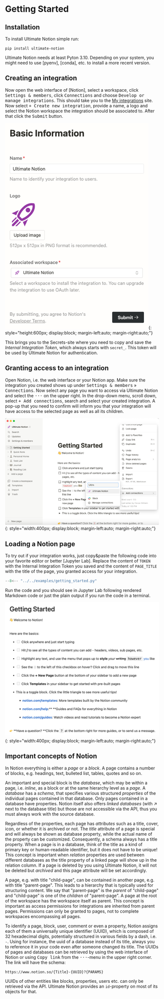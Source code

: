 # Getting Started

## Installation

To install Ultimate Notion simple run:

```console
pip install ultimate-notion
```

Ultimate Notion needs at least Pyton 3.10. Depending on your system, you might need to use [pyenv], [conda], etc. to
install a more recent version.

## Creating an integration

Now open the web interface of [Notion], select a workspace, click <kbd>Settings & members</kbd>, click <kbd>Connections</kbd>
and choose <kbd>Develop or manage integrations</kbd>. This should take you to the [My integrations] site. Now select
<kbd>+ Create new integration</kbd>, provide a name, a logo and select the Notion workspace the integration should be
associated to. After that click the <kbd>Submit</kbd> button.

![Notion integration](assets/images/notion-integration-create.png){: style="height:600px; display:block; margin-left:auto; margin-right:auto;"}

This brings you to the Secrets-site where you need to copy and save the *Internal Integration Token*, which always starts
with `secret_`. This token will be used by Ultimate Notion for authentication.


## Granting access to an integration

Open Notion, i.e. the web interface or your Notion app. Make sure the integration you created shows up under
<kbd>Settings & members</kbd> » <kbd>Connections</kbd>. Now select any page you want to access via Ultimate Notion and
select the <kbd>···</kbd> on the upper right. In the drop-down menu, scroll down, select <kbd>+ Add connections</kbd>,
search and select your created integration. A pop-up that you need to confirm will inform you that your integration
will have access to the selected page as well as all its children.

![Notion integration](assets/images/notion-integration-add.png){: style="width:400px; display:block; margin-left:auto; margin-right:auto;"}


## Loading a Notion page

To try out if your integration works, just copy&paste the following code into your favorite editor or better [Jupyter Lab]. Replace the content
of `TOKEN` with the Internal Integration Token you saved and the content of `PAGE_TITLE` with the title of the page, you granted
access for your integration.

``` py
--8<-- "../../examples/getting_started.py"
```

Run the code and you should see in Jupyter Lab following rendered Markdown code or just the plain output if you run the
code in a terminal.

![Notion integration](assets/images/notion-getting-started-page.png){: style="width:400px; display:block; margin-left:auto; margin-right:auto;"}

## Important concepts of Notion

In Notion everything is either a *page* or a *block*. A page contains a number of blocks, e.g. headings, text,
bulleted list, tables, quotes and so on.

An important and special block is the *database*, which may be within a page, i.e. *inline*, as a block
or at the same hierarchy level as a *page*. A *database* has a *schema*, that specifies various structured *properties*
of the individual pages contained in that database. Only pages contained in a database have properties. Notion itself
also offers *linked databases* (with ↗ next to the database title) but those are not accessible via the API, thus you must
always work with the source database.

Regardless of the properties, each page has *attributes* such as a title, cover, icon, or whether it is archived or not. The *title*
attribute of a page is special and will always be shown as database property, while the actual name of the property
can be customized. Consequently, a schema always has a title property. When a page is in a database, think of the title
as a kind of primary key or human-readable identifier, but it does not have to be unique! This concept is important
when *relation* properties are used between different databases as the title property of a linked page will show up in the relation
column.
If a page is deleted by you using Ultimate Notion, it will not be deleted but *archived* and this page attribute will be set accordingly.

A page, e.g. with title "child-page", can be contained in another page, e.g. with title "parent-page". This leads to a
hierarchy that is typically used for structuring content. We say that "parent-page" is the *parent* of "child-page" and
"child-page" is one of the *children* of "parent-page". A page at the root of the workspace has the workspace itself as parent.
This concept is important as access permissions for integrations are inherited from parent pages. Permissions can
only be granted to pages, not to complete workspaces encompassing all pages.

To identify a page, block, user, comment or even a property, Notion assigns each of them a universally unique identifier (UUID),
which is composed of 32 hexadecimal digits, potentially structured in various fields by a dash, i.e. `-`.
Using for instance, the uuid of a database instead of its title, always you to reference it in your code even after someone
changed its title. The UUIDs of pages and databases can be retrieved by using the web interface of Notion or using
<kbd>Copy link</kbd> from the <kbd>···</kbd>-menu in the upper right corner. The link will have the schema:

    https://www.notion.so/{Title}-{UUID}?{PARAMS}

UUIDs of other entities like blocks, properties, users etc. can only be retrieved via the API. Ultimate Notion provides
an `id`-property on most of its objects for that.

[My integrations]: https://www.notion.so/my-integrations
